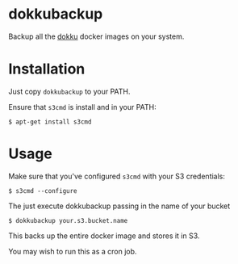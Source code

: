 # dokkubackup

Backup all the [dokku](https://github.com/progrium/dokku) docker images on your system.

# Installation

Just copy `dokkubackup` to your PATH.

Ensure that `s3cmd` is install and in your PATH:

```
$ apt-get install s3cmd
```

# Usage

Make sure that you've configured `s3cmd` with your S3 credentials:

```
$ s3cmd --configure
```

The just execute dokkubackup passing in the name of your bucket

```
$ dokkubackup your.s3.bucket.name
```

This backs up the entire docker image and stores it in S3.

You may wish to run this as a cron job.

